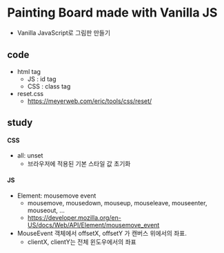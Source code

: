 # Painting Board made with Vanilla JS

- Vanilla JavaScript로 그림판 만들기

## code

- html tag
  - JS : id tag
  - CSS : class tag
- reset.css
  - https://meyerweb.com/eric/tools/css/reset/

## study

#### CSS

- all: unset
  - 브라우저에 적용된 기본 스타일 값 초기화

#### JS

- Element: mousemove event
  - mousemove, mousedown, mouseup, mouseleave, mouseenter, mouseout, ...
  - https://developer.mozilla.org/en-US/docs/Web/API/Element/mousemove_event
- MouseEvent 객체에서 offsetX, offsetY 가 캔버스 위에서의 좌표.
  - clientX, clientY는 전체 윈도우에서의 좌표
